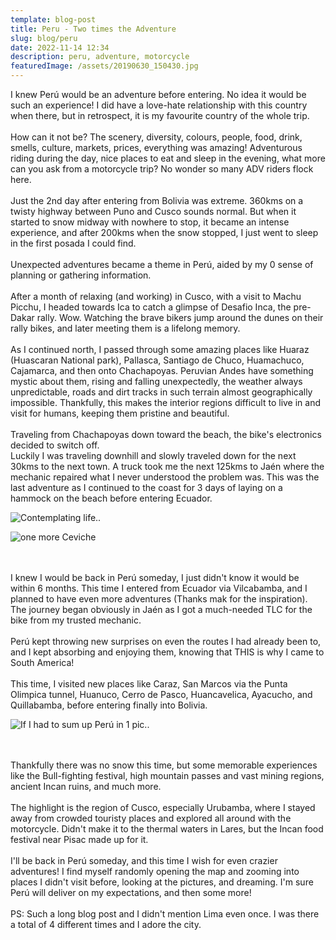 ```yaml
---
template: blog-post
title: Peru - Two times the Adventure
slug: blog/peru
date: 2022-11-14 12:34
description: peru, adventure, motorcycle
featuredImage: /assets/20190630_150430.jpg
---
```

I knew Perú would be an adventure before entering. No idea it would be such an experience! I did have a love-hate relationship with this country when there, but in retrospect, it is my favourite country of the whole trip.\
\
How can it not be? The scenery, diversity, colours, people, food, drink, smells, culture, markets, prices, everything was amazing! Adventurous riding during the day, nice places to eat and sleep in the evening, what more can you ask from a motorcycle trip? No wonder so many ADV riders flock here.\
\
Just the 2nd day after entering from Bolivia was extreme. 360kms on a twisty highway between Puno and Cusco sounds normal. But when it started to snow midway with nowhere to stop, it became an intense experience, and after 200kms when the snow stopped, I just went to sleep in the first posada I could find.\
\
Unexpected adventures became a theme in Perú, aided by my 0 sense of planning or gathering information.\
\
After a month of relaxing (and working) in Cusco, with a visit to Machu Picchu, I headed towards Ica to catch a glimpse of Desafio Inca, the pre-Dakar rally. Wow. Watching the brave bikers jump around the dunes on their rally bikes, and later meeting them is a lifelong memory.\
\
As I continued north, I passed through some amazing places like Huaraz (Huascaran National park), Pallasca, Santiago de Chuco, Huamachuco, Cajamarca, and then onto Chachapoyas. Peruvian Andes have something mystic about them, rising and falling unexpectedly, the weather always unpredictable, roads and dirt tracks in such terrain almost geographically impossible. Thankfully, this makes the interior regions difficult to live in and visit for humans, keeping them pristine and beautiful.\
\
Traveling from Chachapoyas down toward the beach, the bike's electronics decided to switch off.\
Luckily I was traveling downhill and slowly traveled down for the next 30kms to the next town. A truck took me the next 125kms to Jaén where the mechanic repaired what I never understood the problem was. This was the last adventure as I continued to the coast for 3 days of laying on a hammock on the beach before entering Ecuador.

![](https://live.staticflickr.com/65535/52500008314_3b3807a2ec_o.jpg "Contemplating life..")

![one more Ceviche](https://live.staticflickr.com/65535/52499238342_4e96a8d6a8_o.jpg "one more Ceviche")

\
\
I knew I would be back in Perú someday, I just didn't know it would be within 6 months. This time I entered from Ecuador via Vilcabamba, and I planned to have even more adventures (Thanks mak for the inspiration). The journey began obviously in Jaén as I got a much-needed TLC for the bike from my trusted mechanic.\
\
Perú kept throwing new surprises on even the routes I had already been to, and I kept absorbing and enjoying them, knowing that THIS is why I came to South America!\
\
This time, I visited new places like Caraz, San Marcos via the Punta Olimpica tunnel, Huanuco, Cerro de Pasco, Huancavelica, Ayacucho, and Quillabamba, before entering finally into Bolivia.

![If I had to sum up Perú in 1 pic..](https://live.staticflickr.com/65535/52499237997_19675fc16c_o.jpg "If I had to sum up Perú in 1 pic..")

\
\
Thankfully there was no snow this time, but some memorable experiences like the Bull-fighting festival, high mountain passes and vast mining regions, ancient Incan ruins, and much more.\
\
The highlight is the region of Cusco, especially Urubamba, where I stayed away from crowded touristy places and explored all around with the motorcycle. Didn't make it to the thermal waters in Lares, but the Incan food festival near Pisac made up for it.\
\
I'll be back in Perú someday, and this time I wish for even crazier adventures! I find myself randomly opening the map and zooming into places I didn't visit before, looking at the pictures, and dreaming. I'm sure Perú will deliver on my expectations, and then some more!\
\
PS: Such a long blog post and I didn't mention Lima even once. I was there a total of 4 different times and I adore the city.